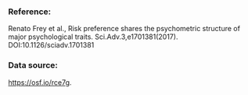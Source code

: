 ### Reference:

Renato Frey et al., Risk preference shares the psychometric structure of major psychological traits.
Sci.Adv.3,e1701381(2017).
DOI:10.1126/sciadv.1701381 

### Data source:

https://osf.io/rce7g.
